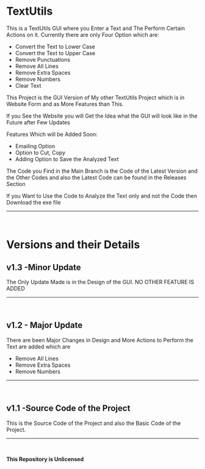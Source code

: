 <h1>TextUtils</h1>

<p>This is a TextUtils GUI where you Enter a Text and The Perform Certain Actions on it. Currently there are only Four Option which are:</p> 
<ul>
<li>Convert the Text to Lower Case</li>
<li>Convert the Text to Upper Case</li>
<li>Remove Punctuations</li>
<li>Remove All Lines</li>
<li>Remove Extra Spaces</li>
<li>Remove Numbers</li>
<li>Clear Text</li>
</ul>

<p>This Project is the GUI Version of My other TextUtils Project which is in Website Form and as More Features than This.</p>

<p>If you See the Website you will Get the Idea what the GUI will look like in the Future after Few Updates</p>

<p>Features Which will be Added Soon:</p>
<ul>
<li>Emailing Option</li>
<li>Option to Cut, Copy</li>
<li>Adding Option to Save the Analyzed Text</li>
</ul>


<p>The Code you Find in the Main Branch is the Code of the Latest Version and the Other Codes and also the Latest Code can be found in the Releases Section</p>

<p>If you Want to Use the Code to Analyze the Text only and not the Code then Download the exe file </p>
<hr>
<br>

<h1>Versions and their Details</h1>

<h2>v1.3 -Minor Update</h2>
<p>The Only Update Made is in the Design of the GUI. NO OTHER FEATURE IS ADDED</p>
<hr>
<br>

<h2>v1.2 - Major Update</h2>
<p>There are been Major Changes in Design and More Actions to Perform the Text are added which are</p>
<ul>
<li>Remove All Lines</li>
<li>Remove Extra Spaces</li>
<li>Remove Numbers</li>
</ul>
<hr>    
<br>
<h2>v1.1 -Source Code of the Project</h2>
<p>This is the Source Code of the Project and also the Basic Code of the Project.</p>
<hr>
<br>

<p><b>This Repository is Unlicensed<b></p>